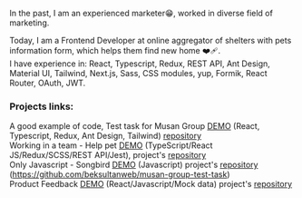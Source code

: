 In the past, I am an experienced marketer:grin:, worked in diverse field of marketing. 

Today, I am a Frontend Developer at online aggregator of shelters with pets information form, which helps them find new home :mending_heart:.<br>
I have experience in: React, Typescript, Redux, REST API, Ant Design, Material UI, Tailwind, Next.js, Sass, CSS modules, yup, Formik, React Router, OAuth, JWT.

### Projects links:
A good example of code, Test task for Musan Group [DEMO](https://friendly-tarsier-5957a8.netlify.app/) (React, Typescript, Redux, Ant Design, Tailwind) [repository](https://github.com/beksultanweb/musan-group-test-task)<br>
Working in a team - Help pet [DEMO](https://develop--pet-shelter.netlify.app/) (TypeScript/React JS/Redux/SCSS/REST API/Jest), project's [repository](https://github.com/Sandbox-pets-shelter/pets-shelter)<br>
Only Javascript - Songbird [DEMO](https://beksultanweb.github.io/songbird/) (Javascript) project's [repository](https://github.com/beksultanweb/songbird)<br>
(https://github.com/beksultanweb/musan-group-test-task)<br>
Product Feedback [DEMO](http://frontend-mentor-product-feedback.vercel.app/) (React/Javascript/Mock data) project's [repository](https://github.com/beksultanweb/frontend-mentor-product-feedback)
